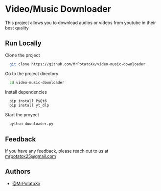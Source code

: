 # Video/Music Downloader

This project allows you to download audios or videos from youtube in their best quality

## Run Locally

Clone the project

```bash
  git clone https://github.com/MrPotatoXx/video-music-downloader
```

Go to the project directory

```bash
  cd video-music-downloader
```

Install dependencies

```bash
  pip install PyQt6
  pip install yt_dlp
```

Start the proyect

```bash
  python downloader.py
```

## Feedback

If you have any feedback, please reach out to us at mrpotatox25@gmail.com


## Authors

- [@MrPotatoXx](https://github.com/MrPotatoXx)